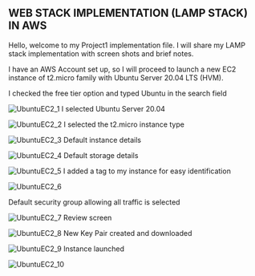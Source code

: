
## WEB STACK IMPLEMENTATION (LAMP STACK) IN AWS
Hello, welcome to my Project1 implementation file. I will share my LAMP stack implementation with screen shots and brief notes.

I have an AWS Account set up, so I will proceed to launch a new EC2 instance of t2.micro family with Ubuntu Server 20.04 LTS (HVM).

I checked the free tier option and typed Ubuntu in the search field

![UbuntuEC2_1](https://user-images.githubusercontent.com/20802925/116267938-bf274980-a774-11eb-88d0-0ed986059684.PNG)
I selected Ubuntu Server 20.04

![UbuntuEC2_2](https://user-images.githubusercontent.com/20802925/116268159-f5fd5f80-a774-11eb-9859-d523ecbc081b.PNG)
I selected the t2.micro instance type

![UbuntuEC2_3](https://user-images.githubusercontent.com/20802925/116268755-83d94a80-a775-11eb-9e58-6b505b97fa35.PNG)
Default instance details

![UbuntuEC2_4](https://user-images.githubusercontent.com/20802925/116269069-cd299a00-a775-11eb-9447-d05c5efae873.PNG)
Default storage details

![UbuntuEC2_5](https://user-images.githubusercontent.com/20802925/116269449-22fe4200-a776-11eb-94b4-3bb399348955.PNG)
I added a tag to my instance for easy identification

![UbuntuEC2_6](https://user-images.githubusercontent.com/20802925/116269816-6e185500-a776-11eb-95e6-708900a2019c.PNG)

Default security group allowing all traffic is selected

![UbuntuEC2_7](https://user-images.githubusercontent.com/20802925/116272092-85584200-a778-11eb-8a9e-680e6b8dc493.PNG)
Review screen

![UbuntuEC2_8](https://user-images.githubusercontent.com/20802925/116272486-d9fbbd00-a778-11eb-933d-568db44a6705.PNG)
New Key Pair created and downloaded

![UbuntuEC2_9](https://user-images.githubusercontent.com/20802925/116273041-5393ab00-a779-11eb-8eaa-5e02b8aa9989.PNG)
Instance launched

![UbuntuEC2_10](https://user-images.githubusercontent.com/20802925/116273415-a1a8ae80-a779-11eb-96fa-92b3d68a9c9e.PNG)
